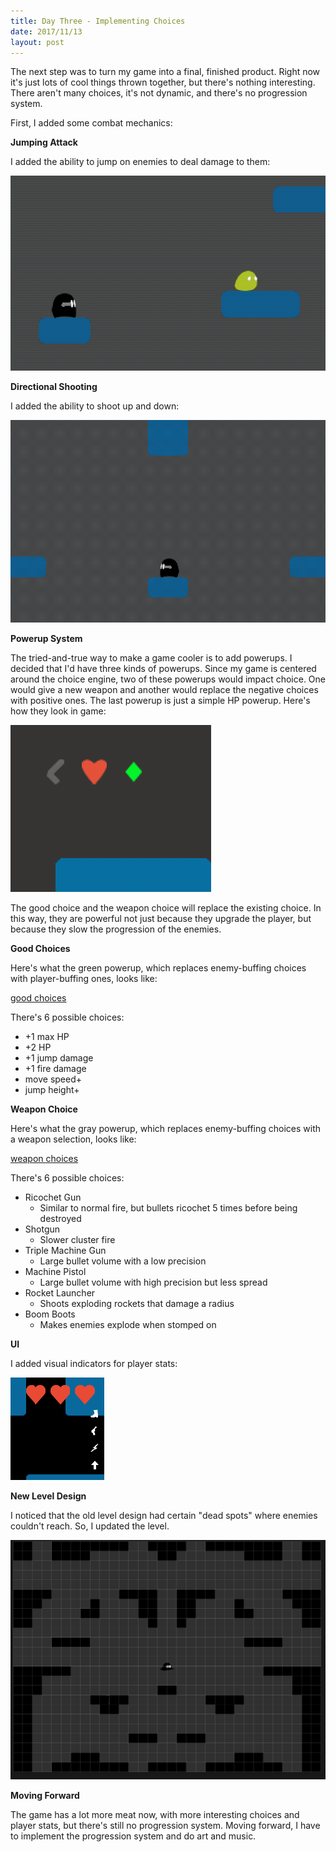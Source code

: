 ```yaml
---
title: Day Three - Implementing Choices
date: 2017/11/13
layout: post
---
```


The next step was to turn my game into a final, finished product. Right now it's just lots of cool things thrown together, but there's nothing interesting. There aren't many choices, it's not dynamic, and there's no progression system.

First, I added some combat mechanics:

**Jumping Attack**

I added the ability to jump on enemies to deal damage to them:

![jumping attack](/assets/img/jumping_attack.gif)

**Directional Shooting**

I added the ability to shoot up and down:

![direcitonal shooting](/assets/img/directional_shooting.gif)

**Powerup System**

The tried-and-true way to make a game cooler is to add powerups. I decided that I'd have three kinds of powerups. Since my game is centered around the choice engine, two of these powerups would impact choice. One would give a new weapon and another would replace the negative choices with positive ones. The last powerup is just a simple HP powerup. Here's how they look in game:

![powerup icons](/assets/img/powerup_icons.gif)

The good choice and the weapon choice will replace the existing choice. In this way, they are powerful not just because they upgrade the player, but because they slow the progression of the enemies.


**Good Choices**

Here's what the green powerup, which replaces enemy-buffing choices with player-buffing ones, looks like:

[good choices](/assets/good_choices.mov)

There's 6 possible choices:

- +1 max HP
- +2 HP
- +1 jump damage
- +1 fire damage
- move speed+
- jump height+

**Weapon Choice**

Here's what the gray powerup, which replaces enemy-buffing choices with a weapon selection, looks like:

[weapon choices](/assets/weapon_choices.mov)

There's 6 possible choices:

- Ricochet Gun
	- Similar to normal fire, but bullets ricochet 5 times before being destroyed
- Shotgun
	- Slower cluster fire
- Triple Machine Gun
	- Large bullet volume with a low precision
- Machine Pistol
	- Large bullet volume with high precision but less spread
- Rocket Launcher
	- Shoots exploding rockets that damage a radius
- Boom Boots
	- Makes enemies explode when stomped on

**UI**

I added visual indicators for player stats:

![ui](/assets/img/ui.png)

**New Level Design**

I noticed that the old level design had certain "dead spots" where enemies couldn't reach. So, I updated the level.

![newlevel](/assets/img/level_2.png)

**Moving Forward**

The game has a lot more meat now, with more interesting choices and player stats, but there's still no progression system. Moving forward, I have to implement the progression system and do art and music.